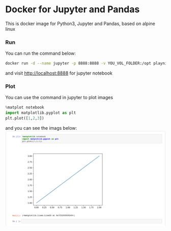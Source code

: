 # Docker for Jupyter and Pandas

This is docker image for Python3, Jupyter and Pandas, based on alpine linux


### Run

You can run the command below:

```bash
docker run -d --name jupyter -p 8888:8888 -v YOU_VOL_FOLDER:/opt playniuniu/jupyter-pandas
```

and visit [http://localhost:8888](http://localhost:8888) for jupyter notebook

### Plot

You can use the command in jupyter to plot images

```python
%matplot notebook
import matplotlib.pyplot as plt
plt.plot([1,2,3])
```

and you can see the imags below:
![screenshot](screenshot.png)
